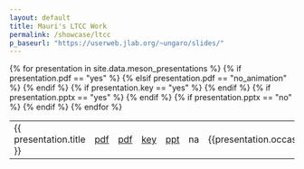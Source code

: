 ```yaml
---
layout: default
title: Mauri's LTCC Work
permalink: /showcase/ltcc
p_baseurl: "https://userweb.jlab.org/~ungaro/slides/"
---
```


<table>
	{% for presentation in site.data.meson_presentations %}
		<tr>
            <td> {{ presentation.title }} </td>
                {% if presentation.pdf == "yes" %}
                    <td> <a href="{{ page.p_baseurl }}/{{presentation.filename}}.pdf" target=_blank> pdf </a> </td>
                {% elsif presentation.pdf == "no_animation" %}
                    <td> <a href="{{ page.p_baseurl }}/no_pdf_animation.pdf" target=_blank> pdf </a> </td>
                {% endif %}
                {% if presentation.key == "yes" %}
                    <td> <a href="{{ page.p_baseurl }}/{{presentation.filename}}.key" target=_blank> key </a> </td>
                {% endif %}
                {% if presentation.pptx == "yes" %}
                    <td> <a href="{{ page.p_baseurl }}/{{presentation.filename}}.pptx" target=_blank> ppt </a> </td>
                {% endif %}
                 {% if presentation.pptx == "no" %}
                    <td> na </td>
                {% endif %}
           <td>{{presentation.occasion}} </td>
            <td> {{presentation.date}} </td>
        </tr>
	{% endfor %}
</table>
